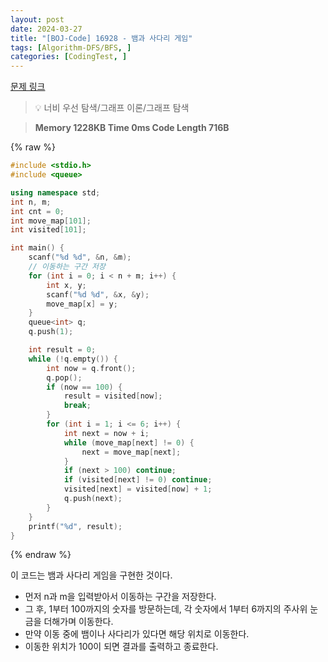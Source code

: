 ```yaml
---
layout: post
date: 2024-03-27
title: "[BOJ-Code] 16928 - 뱀과 사다리 게임"
tags: [Algorithm-DFS/BFS, ]
categories: [CodingTest, ]
---
```


[문제 링크](https://www.acmicpc.net/problem/16928)


> 💡 너비 우선 탐색/그래프 이론/그래프 탐색


> **Memory   1228KB                                   Time   0ms                                Code Length   716B**



{% raw %}
```c++
#include <stdio.h>
#include <queue>

using namespace std;
int n, m;
int cnt = 0;
int move_map[101];
int visited[101];

int main() {
	scanf("%d %d", &n, &m);
	// 이동하는 구간 저장
	for (int i = 0; i < n + m; i++) {
		int x, y;
		scanf("%d %d", &x, &y);
		move_map[x] = y;
	}
	queue<int> q;
	q.push(1);

	int result = 0;
	while (!q.empty()) {
		int now = q.front();
		q.pop();
		if (now == 100) {
			result = visited[now];
			break;
		}
		for (int i = 1; i <= 6; i++) {
			int next = now + i;
			while (move_map[next] != 0) {
				next = move_map[next];
			}
			if (next > 100) continue;
			if (visited[next] != 0)	continue;
			visited[next] = visited[now] + 1;
			q.push(next);
		}
	}
	printf("%d", result);
}
```
{% endraw %}



이 코드는 뱀과 사다리 게임을 구현한 것이다.
- 먼저 n과 m을 입력받아서 이동하는 구간을 저장한다.
- 그 후, 1부터 100까지의 숫자를 방문하는데, 각 숫자에서 1부터 6까지의 주사위 눈금을 더해가며 이동한다.
- 만약 이동 중에 뱀이나 사다리가 있다면 해당 위치로 이동한다.
- 이동한 위치가 100이 되면 결과를 출력하고 종료한다.

